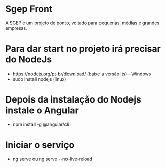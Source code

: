 # Sgep Front

A SGEP é um projeto de ponto, voltado para pequenas, médias e grandes empresas. 

# Para dar start no projeto irá precisar do NodeJs 

- https://nodejs.org/pt-br/download/ (baixe a versão lts) - Windows
- sudo install nodejs (linux)

# Depois da instalação do Nodejs instale o Angular

- npm install -g @angular/cli

# Iniciar o serviço

- ng serve ou ng serve --no-live-reload

